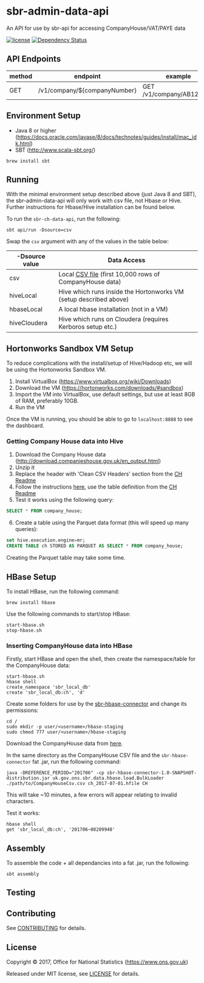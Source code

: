 # sbr-admin-data-api
An API for use by sbr-api for accessing CompanyHouse/VAT/PAYE data

[![license](https://img.shields.io/github/license/mashape/apistatus.svg)]() [![Dependency Status](https://www.versioneye.com/user/projects/596f195e6725bd0027f25e93/badge.svg?style=flat-square)](https://www.versioneye.com/user/projects/596f195e6725bd0027f25e93)

## API Endpoints

| method | endpoint                     | example                  |
|--------|------------------------------|--------------------------|
| GET    | /v1/company/${companyNumber} | GET /v1/company/AB123456 |

## Environment Setup

* Java 8 or higher (https://docs.oracle.com/javase/8/docs/technotes/guides/install/mac_jdk.html)
* SBT (http://www.scala-sbt.org/)

```shell
brew install sbt
```

## Running

With the minimal environment setup described above (just Java 8 and SBT), the sbr-admin-data-api will only work with csv file, not Hbase or Hive. Further instructions for Hbase/Hive installation can be found below.

To run the `sbr-ch-data-api`, run the following:

``` shell
sbt api/run -Dsource=csv
```

Swap the `csv` argument with any of the values in the table below:

| -Dsource value | Data Access                                                                                     |
|----------------|-------------------------------------------------------------------------------------------------|
| csv            | Local [CSV file](./conf/sample/company_house_data.csv) (first 10,000 rows of CompanyHouse data) |
| hiveLocal      | Hive which runs inside the Hortonworks VM (setup described above)                               |
| hbaseLocal     | A local hbase installation (not in a VM)                                                        |
| hiveCloudera   | Hive which runs on Cloudera (requires Kerboros setup etc.)                                      |

## Hortonworks Sandbox VM Setup

To reduce complications with the install/setup of Hive/Hadoop etc, we will be using the Hortonworks Sandbox VM.

1. Install VirtualBox (https://www.virtualbox.org/wiki/Downloads)
2. Download the VM (https://hortonworks.com/downloads/#sandbox)
3. Import the VM into VirtualBox, use default settings, but use at least 8GB of RAM, preferably 10GB.
4. Run the VM

Once the VM is running, you should be able to go to `localhost:8888` to see the dashboard.

### Getting Company House data into Hive

1. Download the Company House data (http://download.companieshouse.gov.uk/en_output.html)
2. Unzip it
3. Replace the header with 'Clean CSV Headers' section from the [CH Readme](CH.md)
4. Follow the instructions [here](https://hortonworks.com/hadoop-tutorial/how-to-use-hcatalog-basic-pig-hive-commands/#download-example-data), use the table definition from the [CH Readme](CH.md)
5. Test it works using the following query:

```SQL
SELECT * FROM company_house;
```

6. Create a table using the Parquet data format (this will speed up many queries):

```SQL
set hive.execution.engine=mr;
CREATE TABLE ch STORED AS PARQUET AS SELECT * FROM company_house;
```

Creating the Parquet table may take some time.

## HBase Setup

To install HBase, run the following command:

```shell
brew install hbase
```

Use the following commands to start/stop HBase:

```shell
start-hbase.sh
stop-hbase.sh
```

### Inserting CompanyHouse data into HBase

Firstly, start HBase and open the shell, then create the namespace/table for the CompanyHouse data:

```shell
start-hbase.sh
hbase shell
create_namespace 'sbr_local_db'
create 'sbr_local_db:ch', 'd'
```

Create some folders for use by the [sbr-hbase-connector](https://github.com/ONSdigital/sbr-hbase-connector) and change its permissions:

```shell
cd /
sudo mkdir -p user/<username>/hbase-staging
sudo chmod 777 user/<username>/hbase-staging
```

Download the CompanyHouse data from [here](http://download.companieshouse.gov.uk/en_output.html).

In the same directory as the CompanyHouse CSV file and the `sbr-hbase-connector` fat .jar, run the following command:

```shell
java -DREFERENCE_PERIOD="201706" -cp sbr-hbase-connector-1.0-SNAPSHOT-distribution.jar uk.gov.ons.sbr.data.hbase.load.BulkLoader ./path/to/CompanyHouseCsv.csv ch_2017-07-01.hfile CH
```

This will take ~10 minutes, a few errors will appear relating to invalid characters.

Test it works:

```shell
hbase shell
get 'sbr_local_db:ch', '201706~08209948'
```

## Assembly

To assemble the code + all dependancies into a fat .jar, run the following:

```shell
sbt assembly
```

## Testing

## Contributing

See [CONTRIBUTING](CONTRIBUTING.md) for details.

## License

Copyright ©‎ 2017, Office for National Statistics (https://www.ons.gov.uk)

Released under MIT license, see [LICENSE](LICENSE) for details.
